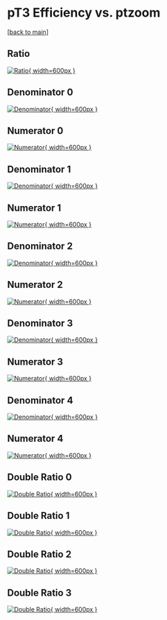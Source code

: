 # pT3 Efficiency vs. ptzoom

[[back to main](./)]



## Ratio

[![Ratio](../mtv/var/pT3_base_321_-1_eff_ptzoom.png){ width=600px }](../mtv/var/pT3_base_321_-1_eff_ptzoom.pdf)

## Denominator 0

[![Denominator](../mtv/den/pT3_base_321_-1_eff_ptzoom_den0.png){ width=600px }](../mtv/den/pT3_base_321_-1_eff_ptzoom_den0.pdf)

## Numerator 0

[![Numerator](../mtv/num/pT3_base_321_-1_eff_ptzoom_num0.png){ width=600px }](../mtv/num/pT3_base_321_-1_eff_ptzoom_num0.pdf)

## Denominator 1

[![Denominator](../mtv/den/pT3_base_321_-1_eff_ptzoom_den1.png){ width=600px }](../mtv/den/pT3_base_321_-1_eff_ptzoom_den1.pdf)

## Numerator 1

[![Numerator](../mtv/num/pT3_base_321_-1_eff_ptzoom_num1.png){ width=600px }](../mtv/num/pT3_base_321_-1_eff_ptzoom_num1.pdf)

## Denominator 2

[![Denominator](../mtv/den/pT3_base_321_-1_eff_ptzoom_den2.png){ width=600px }](../mtv/den/pT3_base_321_-1_eff_ptzoom_den2.pdf)

## Numerator 2

[![Numerator](../mtv/num/pT3_base_321_-1_eff_ptzoom_num2.png){ width=600px }](../mtv/num/pT3_base_321_-1_eff_ptzoom_num2.pdf)

## Denominator 3

[![Denominator](../mtv/den/pT3_base_321_-1_eff_ptzoom_den3.png){ width=600px }](../mtv/den/pT3_base_321_-1_eff_ptzoom_den3.pdf)

## Numerator 3

[![Numerator](../mtv/num/pT3_base_321_-1_eff_ptzoom_num3.png){ width=600px }](../mtv/num/pT3_base_321_-1_eff_ptzoom_num3.pdf)

## Denominator 4

[![Denominator](../mtv/den/pT3_base_321_-1_eff_ptzoom_den4.png){ width=600px }](../mtv/den/pT3_base_321_-1_eff_ptzoom_den4.pdf)

## Numerator 4

[![Numerator](../mtv/num/pT3_base_321_-1_eff_ptzoom_num4.png){ width=600px }](../mtv/num/pT3_base_321_-1_eff_ptzoom_num4.pdf)

## Double Ratio 0

[![Double Ratio](../mtv/ratio/pT3_base_321_-1_eff_ptzoom_ratio0.png){ width=600px }](../mtv/ratio/pT3_base_321_-1_eff_ptzoom_ratio0.pdf)

## Double Ratio 1

[![Double Ratio](../mtv/ratio/pT3_base_321_-1_eff_ptzoom_ratio1.png){ width=600px }](../mtv/ratio/pT3_base_321_-1_eff_ptzoom_ratio1.pdf)

## Double Ratio 2

[![Double Ratio](../mtv/ratio/pT3_base_321_-1_eff_ptzoom_ratio2.png){ width=600px }](../mtv/ratio/pT3_base_321_-1_eff_ptzoom_ratio2.pdf)

## Double Ratio 3

[![Double Ratio](../mtv/ratio/pT3_base_321_-1_eff_ptzoom_ratio3.png){ width=600px }](../mtv/ratio/pT3_base_321_-1_eff_ptzoom_ratio3.pdf)

